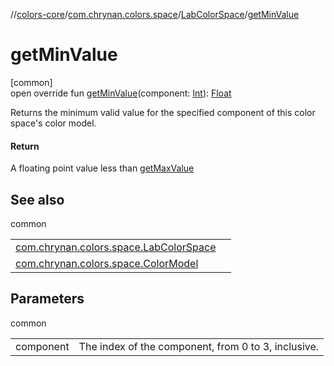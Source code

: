 //[colors-core](../../../index.md)/[com.chrynan.colors.space](../index.md)/[LabColorSpace](index.md)/[getMinValue](get-min-value.md)

# getMinValue

[common]\
open override fun [getMinValue](get-min-value.md)(component: [Int](https://kotlinlang.org/api/latest/jvm/stdlib/kotlin/-int/index.html)): [Float](https://kotlinlang.org/api/latest/jvm/stdlib/kotlin/-float/index.html)

Returns the minimum valid value for the specified component of this color space's color model.

#### Return

A floating point value less than [getMaxValue](get-max-value.md)

## See also

common

| | |
|---|---|
| [com.chrynan.colors.space.LabColorSpace](get-max-value.md) |  |
| [com.chrynan.colors.space.ColorModel](../-color-model/component-count.md) |  |

## Parameters

common

| | |
|---|---|
| component | The index of the component, from 0 to 3, inclusive. |
